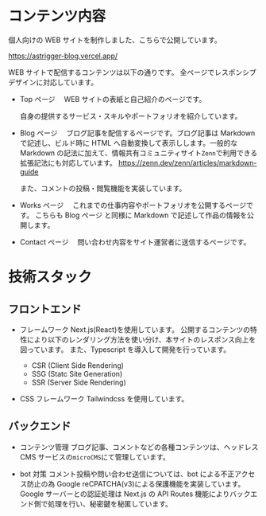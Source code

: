 # コンテンツ内容

個人向けの WEB サイトを制作しました、こちらで公開しています。

https://astrigger-blog.vercel.app/

WEB サイトで配信するコンテンツは以下の通りです。
全ページでレスポンシブデザインに対応しています。

- Top ページ　
  WEB サイトの表紙と自己紹介のページです。

  自身の提供するサービス・スキルやポートフォリオを紹介しています。

- Blog ページ　
  ブログ記事を配信するページです。ブログ記事は Markdown で記述し、ビルド時に HTML へ自動変換して表示しします。一般的な Markdown の記法に加えて、情報共有コミュニティサイト`Zenn`で利用できる拡張記法にも対応しています。
  https://zenn.dev/zenn/articles/markdown-guide

  また、コメントの投稿・閲覧機能を実装しています。

- Works ページ　
  これまでの仕事内容やポートフォリオを公開するページです。 こちらも Blog ページ と同様に Markdown で記述して作品の情報を公開します。

- Contact ページ　
  問い合わせ内容をサイト運営者に送信するページです。

# 技術スタック

## フロントエンド

- フレームワーク
  Next.js(React)を使用しています。
  公開するコンテンツの特性により以下のレンダリング方法を使い分け、本サイトのレスポンス向上を図っています。
  また、Typescript を導入して開発を行っています。

  - CSR (Client Side Rendering)
  - SSG (Statc Site Generation)
  - SSR (Server Side Rendering)

- CSS フレームワーク
  Tailwindcss を使用しています。

## バックエンド

- コンテンツ管理
  ブログ記事、コメントなどの各種コンテンツは、ヘッドレス CMS サービスの`microCMS`にて管理しています。

- bot 対策
  コメント投稿や問い合わせ送信については、bot による不正アクセス防止の為 Google reCPATCHA(v3)による保護機能を実装しています。
  Google サーバーとの認証処理は Next.js の API Routes 機能によりバックエンド側で処理を行い、秘密鍵を秘匿しています。
